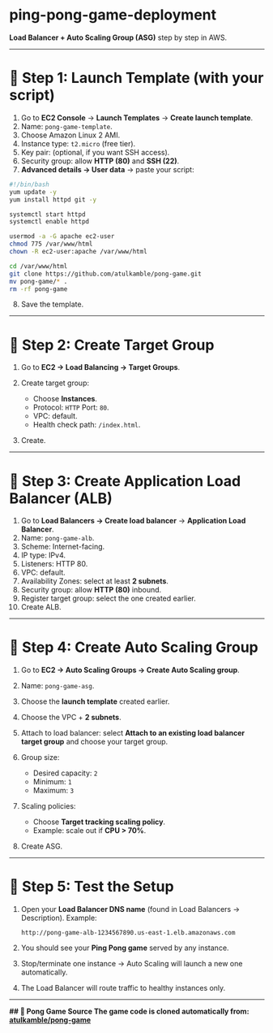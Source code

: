 # ping-pong-game-deployment

 **Load Balancer + Auto Scaling Group (ASG)** step by step in AWS.

---

# 🔹 Step 1: Launch Template (with your script)

1. Go to **EC2 Console** → **Launch Templates** → **Create launch template**.
2. Name: `pong-game-template`.
3. Choose Amazon Linux 2 AMI.
4. Instance type: `t2.micro` (free tier).
5. Key pair: (optional, if you want SSH access).
6. Security group: allow **HTTP (80)** and **SSH (22)**.
7. **Advanced details → User data** → paste your script:

```bash
#!/bin/bash
yum update -y
yum install httpd git -y

systemctl start httpd
systemctl enable httpd

usermod -a -G apache ec2-user
chmod 775 /var/www/html
chown -R ec2-user:apache /var/www/html

cd /var/www/html
git clone https://github.com/atulkamble/pong-game.git
mv pong-game/* .
rm -rf pong-game
```

8. Save the template.

---

# 🔹 Step 2: Create Target Group

1. Go to **EC2 → Load Balancing → Target Groups**.
2. Create target group:

   * Choose **Instances**.
   * Protocol: `HTTP` Port: `80`.
   * VPC: default.
   * Health check path: `/index.html`.
3. Create.

---

# 🔹 Step 3: Create Application Load Balancer (ALB)

1. Go to **Load Balancers → Create load balancer** → **Application Load Balancer**.
2. Name: `pong-game-alb`.
3. Scheme: Internet-facing.
4. IP type: IPv4.
5. Listeners: HTTP 80.
6. VPC: default.
7. Availability Zones: select at least **2 subnets**.
8. Security group: allow **HTTP (80)** inbound.
9. Register target group: select the one created earlier.
10. Create ALB.

---

# 🔹 Step 4: Create Auto Scaling Group

1. Go to **EC2 → Auto Scaling Groups → Create Auto Scaling group**.
2. Name: `pong-game-asg`.
3. Choose the **launch template** created earlier.
4. Choose the VPC + **2 subnets**.
5. Attach to load balancer: select **Attach to an existing load balancer target group** and choose your target group.
6. Group size:

   * Desired capacity: `2`
   * Minimum: `1`
   * Maximum: `3`
7. Scaling policies:

   * Choose **Target tracking scaling policy**.
   * Example: scale out if **CPU > 70%**.
8. Create ASG.

---

# 🔹 Step 5: Test the Setup

1. Open your **Load Balancer DNS name** (found in Load Balancers → Description).
   Example:

   ```
   http://pong-game-alb-1234567890.us-east-1.elb.amazonaws.com
   ```
2. You should see your **Ping Pong game** served by any instance.
3. Stop/terminate one instance → Auto Scaling will launch a new one automatically.
4. The Load Balancer will route traffic to healthy instances only.

---


**## 🔗 Pong Game Source
The game code is cloned automatically from:  
[atulkamble/pong-game](https://github.com/atulkamble/pong-game)**
